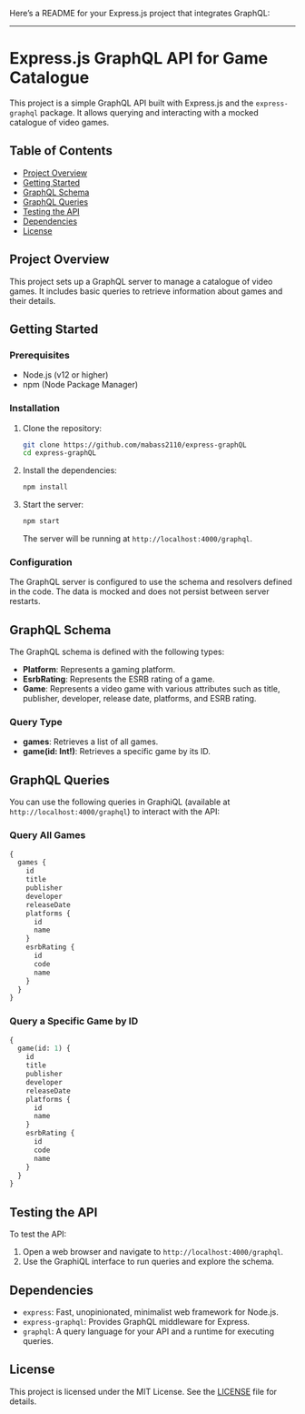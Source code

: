 Here’s a README for your Express.js project that integrates GraphQL:

---

# Express.js GraphQL API for Game Catalogue

This project is a simple GraphQL API built with Express.js and the `express-graphql` package. It allows querying and interacting with a mocked catalogue of video games.

## Table of Contents

- [Project Overview](#project-overview)
- [Getting Started](#getting-started)
- [GraphQL Schema](#graphql-schema)
- [GraphQL Queries](#graphql-queries)
- [Testing the API](#testing-the-api)
- [Dependencies](#dependencies)
- [License](#license)

## Project Overview

This project sets up a GraphQL server to manage a catalogue of video games. It includes basic queries to retrieve information about games and their details.

## Getting Started

### Prerequisites

- Node.js (v12 or higher)
- npm (Node Package Manager)

### Installation

1. Clone the repository:

    ```bash
    git clone https://github.com/mabass2110/express-graphQL 
    cd express-graphQL
    ```

2. Install the dependencies:

    ```bash
    npm install
    ```

3. Start the server:

    ```bash
    npm start
    ```

   The server will be running at `http://localhost:4000/graphql`.

### Configuration

The GraphQL server is configured to use the schema and resolvers defined in the code. The data is mocked and does not persist between server restarts.

## GraphQL Schema

The GraphQL schema is defined with the following types:

- **Platform**: Represents a gaming platform.
- **EsrbRating**: Represents the ESRB rating of a game.
- **Game**: Represents a video game with various attributes such as title, publisher, developer, release date, platforms, and ESRB rating.

### Query Type

- **games**: Retrieves a list of all games.
- **game(id: Int!)**: Retrieves a specific game by its ID.

## GraphQL Queries

You can use the following queries in GraphiQL (available at `http://localhost:4000/graphql`) to interact with the API:

### Query All Games

```graphql
{
  games {
    id
    title
    publisher
    developer
    releaseDate
    platforms {
      id
      name
    }
    esrbRating {
      id
      code
      name
    }
  }
}
```

### Query a Specific Game by ID

```graphql
{
  game(id: 1) {
    id
    title
    publisher
    developer
    releaseDate
    platforms {
      id
      name
    }
    esrbRating {
      id
      code
      name
    }
  }
}
```

## Testing the API

To test the API:

1. Open a web browser and navigate to `http://localhost:4000/graphql`.
2. Use the GraphiQL interface to run queries and explore the schema.

## Dependencies

- `express`: Fast, unopinionated, minimalist web framework for Node.js.
- `express-graphql`: Provides GraphQL middleware for Express.
- `graphql`: A query language for your API and a runtime for executing queries.

## License

This project is licensed under the MIT License. See the [LICENSE](LICENSE) file for details.

